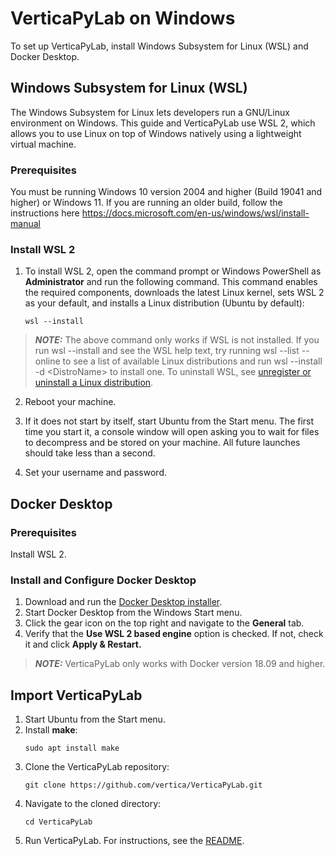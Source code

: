 # VerticaPyLab on Windows

To set up VerticaPyLab, install Windows Subsystem for Linux (WSL) and Docker Desktop.

## Windows Subsystem for Linux (WSL)

The Windows Subsystem for Linux lets developers run a GNU/Linux environment on Windows. This guide and VerticaPyLab use WSL 2, which allows you to use Linux on top of Windows natively using a lightweight virtual machine.

### Prerequisites

You must be running Windows 10 version 2004 and higher (Build 19041 and higher) or Windows 11. If you are running an older build, follow the instructions here https://docs.microsoft.com/en-us/windows/wsl/install-manual

### Install WSL 2

1. To install WSL 2, open the command prompt or Windows PowerShell as <b>Administrator</b> and run the following command. This command enables the required components, downloads the latest Linux kernel, sets WSL 2 as your default, and installs a Linux distribution (Ubuntu by default):

    ```
    wsl --install
    ```
    
> **_NOTE:_** The above command only works if WSL is not installed. If you run wsl --install and see the WSL help text, try running wsl --list --online to see a list of available Linux distributions and run wsl --install -d \<DistroName\> to install one. To uninstall WSL, see [unregister or uninstall a Linux distribution](https://docs.microsoft.com/en-us/windows/wsl/basic-commands#unregister-or-uninstall-a-linux-distribution).

2. Reboot your machine.

3. If it does not start by itself, start Ubuntu from the Start menu. The first time you start it, a console window will open asking you to wait for files to decompress and be stored on your machine. All future launches should take less than a second.

4. Set your username and password.

## Docker Desktop

### Prerequisites

Install WSL 2.

### Install and Configure Docker Desktop

1. Download and run the [Docker Desktop installer](https://docs.docker.com/desktop/windows/install/).
2. Start Docker Desktop from the Windows Start menu.
3. Click the gear icon on the top right and navigate to the <b>General</b> tab.
4. Verify that the <b>Use WSL 2 based engine</b> option is checked. If not, check it and click <b>Apply & Restart.</b>

> **_NOTE:_** VerticaPyLab only works with Docker version 18.09 and higher. 

## Import VerticaPyLab

1. Start Ubuntu from the Start menu.
2. Install <b>make</b>:
    ```
    sudo apt install make
    ```
3. Clone the VerticaPyLab repository:
    ```
    git clone https://github.com/vertica/VerticaPyLab.git
    ```
4. Navigate to the cloned directory:
    ```
    cd VerticaPyLab
    ```
5. Run VerticaPyLab. For instructions, see the [README](../README.md).
